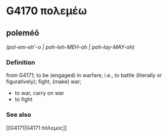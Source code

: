 # G4170 πολεμέω

## poleméō

_(pol-em-eh'-o | poh-leh-MEH-oh | poh-lay-MAY-oh)_

### Definition

from G4171; to be (engaged) in warfare, i.e., to battle (literally or figuratively); fight, (make) war; 

- to war, carry on war
- to fight

### See also

[[G4171|G4171 πόλεμος]]
